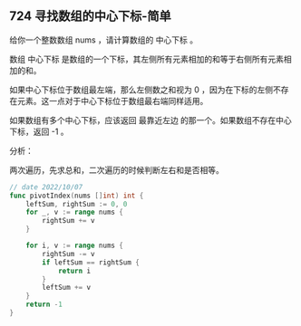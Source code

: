 ## 724 寻找数组的中心下标-简单

给你一个整数数组 nums ，请计算数组的 中心下标 。

数组 中心下标 是数组的一个下标，其左侧所有元素相加的和等于右侧所有元素相加的和。

如果中心下标位于数组最左端，那么左侧数之和视为 0 ，因为在下标的左侧不存在元素。这一点对于中心下标位于数组最右端同样适用。

如果数组有多个中心下标，应该返回 最靠近左边 的那一个。如果数组不存在中心下标，返回 -1 。



分析：

两次遍历，先求总和，二次遍历的时候判断左右和是否相等。

```go
// date 2022/10/07
func pivotIndex(nums []int) int {
    leftSum, rightSum := 0, 0
    for _, v := range nums {
        rightSum += v
    }

    for i, v := range nums {
        rightSum -= v
        if leftSum == rightSum {
            return i
        }
        leftSum += v
    }
    return -1
}
```


